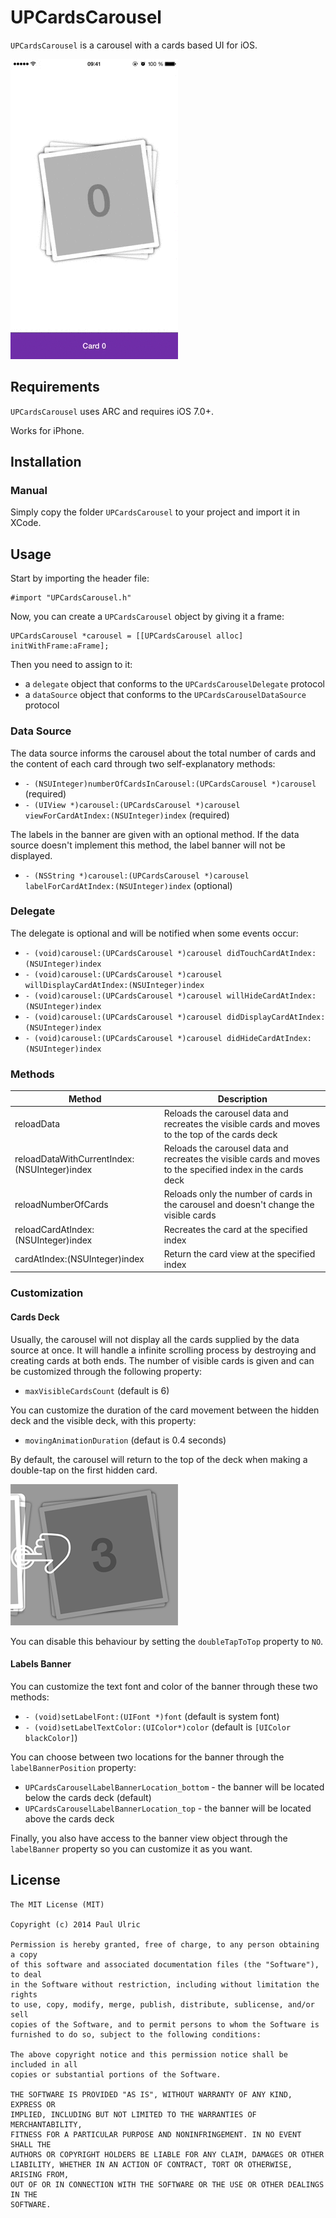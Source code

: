 UPCardsCarousel
===============

`UPCardsCarousel` is a carousel with a cards based UI for iOS.

![demo](images/demo.gif)

## Requirements

`UPCardsCarousel` uses ARC and requires iOS 7.0+.

Works for iPhone.

## Installation

### Manual

Simply copy the folder `UPCardsCarousel` to your project and import it in XCode.

## Usage

Start by importing the header file:

```objc
#import "UPCardsCarousel.h"
```

Now, you can create a `UPCardsCarousel` object by giving it a frame:

```objc
UPCardsCarousel *carousel = [[UPCardsCarousel alloc] initWithFrame:aFrame];
```

Then you need to assign to it:

* a `delegate` object that conforms to the `UPCardsCarouselDelegate` protocol
* a `dataSource` object that conforms to the `UPCardsCarouselDataSource` protocol

### Data Source

The data source informs the carousel about the total number of cards and the content of each card through two self-explanatory methods:

* `- (NSUInteger)numberOfCardsInCarousel:(UPCardsCarousel *)carousel` (required)
* `- (UIView *)carousel:(UPCardsCarousel *)carousel viewForCardAtIndex:(NSUInteger)index` (required)

The labels in the banner are given with an optional method. If the data source doesn't implement this method, the label banner will not be displayed.

* `- (NSString *)carousel:(UPCardsCarousel *)carousel labelForCardAtIndex:(NSUInteger)index` (optional)

### Delegate

The delegate is optional and will be notified when some events occur:

* `- (void)carousel:(UPCardsCarousel *)carousel didTouchCardAtIndex:(NSUInteger)index`
* `- (void)carousel:(UPCardsCarousel *)carousel willDisplayCardAtIndex:(NSUInteger)index`
* `- (void)carousel:(UPCardsCarousel *)carousel willHideCardAtIndex:(NSUInteger)index`
* `- (void)carousel:(UPCardsCarousel *)carousel didDisplayCardAtIndex:(NSUInteger)index`
* `- (void)carousel:(UPCardsCarousel *)carousel didHideCardAtIndex:(NSUInteger)index`

### Methods

| Method                                       | Description                                                                                                  |
|----------------------------------------------|--------------------------------------------------------------------------------------------------------------|
| reloadData                                   | Reloads the carousel data and recreates the visible cards and moves to the top of the cards deck             |
| reloadDataWithCurrentIndex:(NSUInteger)index | Reloads the carousel data and recreates the visible cards and moves to the specified index in the cards deck |
| reloadNumberOfCards                          | Reloads only the number of cards in the carousel and doesn't change the visible cards                        |
| reloadCardAtIndex:(NSUInteger)index          | Recreates the card at the specified index                                                                    |
| cardAtIndex:(NSUInteger)index                | Return the card view at the specified index                                                                  |

### Customization

#### Cards Deck

Usually, the carousel will not display all the cards supplied by the data source at once. It will handle a infinite scrolling process by destroying and creating cards at both ends. The number of visible cards is given and can be customized through the following property:

* `maxVisibleCardsCount` (default is 6)

You can customize the duration of the card movement between the hidden deck and the visible deck, with this property:

* `movingAnimationDuration` (defaut is 0.4 seconds)

By default, the carousel will return to the top of the deck when making a double-tap on the first hidden card.

![Double-tap to top](images/double-tap-to-top.png)

You can disable this behaviour by setting the `doubleTapToTop` property to `NO`.

#### Labels Banner

You can customize the text font and color of the banner through these two methods:

* `- (void)setLabelFont:(UIFont *)font` (default is system font)
* `- (void)setLabelTextColor:(UIColor*)color` (default is `[UIColor blackColor]`)

You can choose between two locations for the banner through the `labelBannerPosition` property:

* `UPCardsCarouselLabelBannerLocation_bottom` - the banner will be located below the cards deck (default)
* `UPCardsCarouselLabelBannerLocation_top` - the banner will be located above the cards deck

Finally, you also have access to the banner view object through the `labelBanner` property so you can customize it as you want.

## License

    The MIT License (MIT)

    Copyright (c) 2014 Paul Ulric

    Permission is hereby granted, free of charge, to any person obtaining a copy
    of this software and associated documentation files (the "Software"), to deal
    in the Software without restriction, including without limitation the rights
    to use, copy, modify, merge, publish, distribute, sublicense, and/or sell
    copies of the Software, and to permit persons to whom the Software is
    furnished to do so, subject to the following conditions:

    The above copyright notice and this permission notice shall be included in all
    copies or substantial portions of the Software.

    THE SOFTWARE IS PROVIDED "AS IS", WITHOUT WARRANTY OF ANY KIND, EXPRESS OR
    IMPLIED, INCLUDING BUT NOT LIMITED TO THE WARRANTIES OF MERCHANTABILITY,
    FITNESS FOR A PARTICULAR PURPOSE AND NONINFRINGEMENT. IN NO EVENT SHALL THE
    AUTHORS OR COPYRIGHT HOLDERS BE LIABLE FOR ANY CLAIM, DAMAGES OR OTHER
    LIABILITY, WHETHER IN AN ACTION OF CONTRACT, TORT OR OTHERWISE, ARISING FROM,
    OUT OF OR IN CONNECTION WITH THE SOFTWARE OR THE USE OR OTHER DEALINGS IN THE
    SOFTWARE.
